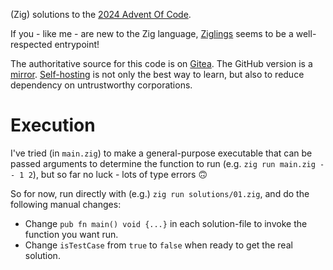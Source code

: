 (Zig) solutions to the [2024 Advent Of Code](https://gitea.scubbo.org/scubbo/advent-of-code-2024).

If you - like me - are new to the Zig language, [Ziglings](https://codeberg.org/ziglings/exercises/) seems to be a well-respected entrypoint!

The authoritative source for this code is on [Gitea](https://gitea.scubbo.org/scubbo/advent-of-code-2024). The GitHub version is a [mirror](https://docs.gitea.com/usage/repo-mirror#setting-up-a-push-mirror-from-gitea-to-github). [Self-hosting](https://old.reddit.com/r/selfhosted/) is not only the best way to learn, but also to reduce dependency on untrustworthy corporations.

# Execution

I've tried (in `main.zig`) to make a general-purpose executable that can be passed arguments to determine the function to run (e.g. `zig run main.zig -- 1 2`), but so far no luck - lots of type errors 🙃

So for now, run directly with (e.g.) `zig run solutions/01.zig`, and do the following manual changes:
* Change `pub fn main() void {...}` in each solution-file to invoke the function you want run.
* Change `isTestCase` from `true` to `false` when ready to get the real solution.
